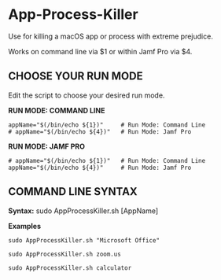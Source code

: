 # App-Process-Killer

Use for killing a macOS app or process with extreme prejudice.

Works on command line via $1 or within Jamf Pro via $4.

## CHOOSE YOUR RUN MODE

Edit the script to choose your desired run mode.

**RUN MODE: COMMAND LINE**
```
appName="$(/bin/echo ${1})"     # Run Mode: Command Line
# appName="$(/bin/echo ${4})"   # Run Mode: Jamf Pro
```

**RUN MODE: JAMF PRO**
```
# appName="$(/bin/echo ${1})"   # Run Mode: Command Line
appName="$(/bin/echo ${4})"     # Run Mode: Jamf Pro
```

## COMMAND LINE SYNTAX
**Syntax:** sudo AppProcessKiller.sh [AppName]

**Examples**

`sudo AppProcessKiller.sh "Microsoft Office"`

`sudo AppProcessKiller.sh zoom.us`

`sudo AppProcessKiller.sh calculator`
